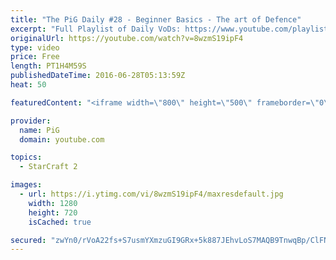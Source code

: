 ```yaml
---
title: "The PiG Daily #28 - Beginner Basics - The art of Defence"
excerpt: "Full Playlist of Daily VoDs: https://www.youtube.com/playlist?list=PLFUDU8AOevUdOq5x--TBFC-p54CMWM4Fb\r See the Show notes and more info + ongoing discussion of the show in the Teamliquid thread: http://www.teamliquid.net/forum/starcraft-2/509383-the-pig-daily-thinking-critically-about-sc -- Watch live"
originalUrl: https://youtube.com/watch?v=8wzmS19ipF4
type: video
price: Free
length: PT1H4M59S
publishedDateTime: 2016-06-28T05:13:59Z
heat: 50

featuredContent: "<iframe width=\"800\" height=\"500\" frameborder=\"0\" src=\"https://www.youtube.com/embed/8wzmS19ipF4\" allow=\"accelerometer; autoplay; encrypted-media; gyroscope; picture-in-picture\" allowfullscreen></iframe>"

provider:
  name: PiG
  domain: youtube.com

topics:
  - StarCraft 2

images:
  - url: https://i.ytimg.com/vi/8wzmS19ipF4/maxresdefault.jpg
    width: 1280
    height: 720
    isCached: true

secured: "zwYn0/rVoA22fs+S7usmYXmzuGI9GRx+5k887JEhvLoS7MAQB9TnwqBp/ClFNaY3fEH92uwB4pDLi7oQs5iXIXLRnE+6J7c/1tRz29rL1eGe7qPhgsnmZhPyqtzgcvqxhbFcW3qtbs+UcLpEs0b1EOzwbHvGBU28sRqEXyhB6NpzdlCXJ7UwRsAKpkZd84VGp3YB56TJwTmNhQC+m/QrI/JAoRn2cXYQOhvShmbzWneLYXVxMsuwGr+zDWo+tIFzhLGn0AEzuOGBDF/LnPo3wTkjOYEYkH8MY1KfQIRNKD7CtixWtUJbsWDccdsbFJa6iPXnZPgRk93T5Za9y9zonMGsU+bNGErK8yEOIq3plTkVmQkLzo2/AqKffLzr51cHXypiuLcl+MXJf0LEL3hzz9kRX/tnYnqYItJX8UMImNQ=;LPKatEJ7SNkRuQJNQZzAfw=="
---
```


